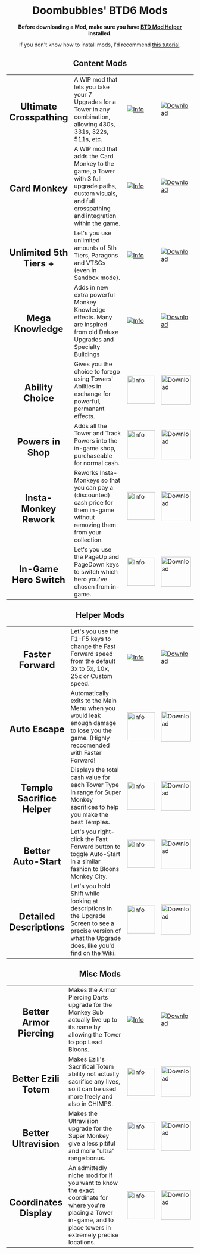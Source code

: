 <h1 align="center">Doombubbles' BTD6 Mods</h1>

<p align="center"><b>Before downloading a Mod, make sure you have <a href="https://github.com/gurrenm3/BTD-Mod-Helper/releases/latest">BTD Mod Helper</a> installed.</b>
</p>

<p align="center">If you don't know how to install mods, I'd recommend <a href="https://hemisemidemipresent.github.io/btd6-modding-tutorial/">this tutorial</a>.
</p>


<h2 align="center" title="Mods that let you play BTD6 in a new and/or different way">Content Mods</h2>

<table style="table-layout:fixed">
    <tr>
        <td width="30%" align="center">
            <h2>Ultimate Crosspathing</h2>
        </td>
        <td>
            A WIP mod that lets you take your 7 Upgrades for a Tower in any combination, allowing 430s, 331s, 322s, 511s, etc.
        </td>
        <td width="10%">
            <a href="https://github.com/doombubbles/ultimate-crosspathing#readme"><img alt="Info" src="https://github.com/doombubbles/BTD6-Mods/blob/main/info.png?raw=true"></a>
        </td>
        <td width="11%">
            <a href="https://github.com/doombubbles/ultimate-crosspathing/raw/main/UltimateCrosspathing.dll"><img alt="Download" src="https://github.com/doombubbles/BTD6-Mods/blob/main/download_small.png?raw=true"></a>
        </td>
    </tr>
    <tr>
        <td width="30%" align="center">
            <h2>Card Monkey</h2>
        </td>
        <td>
            A WIP mod that adds the Card Monkey to the game, a Tower with 3 full upgrade paths, custom visuals, and full crosspathing and integration within the game.
        </td>
        <td width="10%">
            <a href="https://github.com/doombubbles/card-monkey#readme"><img alt="Info" src="https://github.com/doombubbles/BTD6-Mods/blob/main/info.png?raw=true"></a>
        </td>
        <td width="11%">
            <a href="https://github.com/doombubbles/card-monkey/raw/main/CardMonkey.dll"><img alt="Download" src="https://github.com/doombubbles/BTD6-Mods/blob/main/download_small.png?raw=true"></a>
        </td>
    </tr>
    <tr>
        <td width="30%" align="center">
            <h2>Unlimited 5th Tiers +</h2>
        </td>
        <td>
            Let's you use unlimited amounts of 5th Tiers, Paragons and VTSGs (even in Sandbox mode).
        </td>
        <td width="10%">
            <a href="https://github.com/doombubbles/BTD6-Mods/tree/main/Unlimited5thTiers#readme"><img alt="Info" src="https://github.com/doombubbles/BTD6-Mods/blob/main/info.png?raw=true"></a>
        </td>
        <td width="11%">
            <a href="https://github.com/doombubbles/BTD6-Mods/raw/main/Unlimited5thTiers/Unlimited5thTiers.dll"><img alt="Download" src="https://github.com/doombubbles/BTD6-Mods/blob/main/download_small.png?raw=true"></a>
        </td>
    </tr>
    <tr>
        <td width="30%" align="center">
            <h2>Mega Knowledge</h2>
        </td>
        <td>
            Adds in new extra powerful Monkey Knowledge effects. Many are inspired from old Deluxe Upgrades and Specialty Buildings
        </td>
        <td width="10%">
            <a href="https://github.com/doombubbles/BTD6-Mods/tree/main/MegaKnowledge#readme"><img alt="Info" src="https://github.com/doombubbles/BTD6-Mods/blob/main/info.png?raw=true"></a>
        </td>
        <td width="11%">
            <a href="https://github.com/doombubbles/BTD6-Mods/raw/main/MegaKnowledge/MegaKnowledge.dll"><img alt="Download" src="https://github.com/doombubbles/BTD6-Mods/blob/main/download_small.png?raw=true"></a>
        </td>
    </tr>
    <tr>
        <td width="30%" align="center">
            <h2>Ability Choice</h2>
        </td>
        <td>
            Gives you the choice to forego using Towers' Abilties in exchange for powerful, permanant effects.
        </td>
        <td width="10%">
            <a href="https://github.com/doombubbles/BTD6-Mods/tree/main/AbilityChoice#readme"><img alt="Info" width=75 src="https://github.com/doombubbles/BTD6-Mods/blob/main/info.png?raw=true"></a>
        </td>
        <td width="11%">
            <a href="https://github.com/doombubbles/BTD6-Mods/raw/main/AbilityChoice/AbilityChoice.dll"><img alt="Download" width=80 src="https://github.com/doombubbles/BTD6-Mods/blob/main/download_small.png?raw=true"></a>
        </td>
    </tr>
    <tr>
        <td width="30%" align="center">
            <h2>Powers in Shop</h2>
        </td>
        <td>
            Adds all the Tower and Track Powers into the in-game shop, purchaseable for normal cash.
        </td>
        <td width="10%">
            <a href="https://github.com/doombubbles/BTD6-Mods/tree/main/PowersInShop#readme"><img alt="Info" width=75 src="https://github.com/doombubbles/BTD6-Mods/blob/main/info.png?raw=true"></a>
        </td>
        <td width="11%">
            <a href="https://github.com/doombubbles/BTD6-Mods/raw/main/PowersInShop/PowersInShop.dll"><img alt="Download" width=80 src="https://github.com/doombubbles/BTD6-Mods/blob/main/download_small.png?raw=true"></a>
        </td>
    </tr>
    <tr>
        <td width="30%" align="center">
            <h2>Insta-Monkey Rework</h2>
        </td>
        <td>
            Reworks Insta-Monkeys so that you can pay a (discounted) cash price for them in-game without removing them from your collection.
        </td>
        <td width="10%">
            <a href="https://github.com/doombubbles/BTD6-Mods/tree/main/InstaMonkeyRework#readme"><img alt="Info" width=75 src="https://github.com/doombubbles/BTD6-Mods/blob/main/info.png?raw=true"></a>
        </td>
        <td width="11%">
            <a href="https://github.com/doombubbles/BTD6-Mods/raw/main/InstaMonkeyRework/InstaMonkeyRework.dll"><img alt="Download" width=80 src="https://github.com/doombubbles/BTD6-Mods/blob/main/download_small.png?raw=true"></a>
        </td>
    </tr>
    <tr>
        <td width="30%" align="center">
            <h2>In-Game Hero Switch</h2>
        </td>
        <td>
            Let's you use the PageUp and PageDown keys to switch which hero you've chosen from in-game.
        </td>
        <td width="10%">
            <a href="https://github.com/doombubbles/BTD6-Mods/tree/main/InGameHeroSwitch#readme"><img alt="Info" width=75 src="https://github.com/doombubbles/BTD6-Mods/blob/main/info.png?raw=true"></a>
        </td>
        <td width="11%">
            <a href="https://github.com/doombubbles/BTD6-Mods/raw/main/InGameHeroSwitch/InGameHeroSwitch.dll"><img alt="Download" width=80 src="https://github.com/doombubbles/BTD6-Mods/blob/main/download_small.png?raw=true"></a>
        </td>
    </tr>
</table>


<h2 align="center" title="Mods that streamline the BTD6 playing experience">Helper Mods</h2>

<table style="table-layout:fixed">
    <tr>
        <td width="30%" align="center">
            <h2>Faster Forward</h2>
        </td>
        <td>
            Let's you use the F1-F5 keys to change the Fast Forward speed from the default 3x to 5x, 10x, 25x or Custom speed.
        </td>
        <td width="10%">
            <a href="https://github.com/doombubbles/BTD6-Mods/tree/main/FasterForward#readme"><img alt="Info" src="https://github.com/doombubbles/BTD6-Mods/blob/main/info.png?raw=true"></a>
        </td>
        <td width="11%">
            <a href="https://github.com/doombubbles/BTD6-Mods/raw/main/FasterForward/FasterForward.dll"><img alt="Download" src="https://github.com/doombubbles/BTD6-Mods/blob/main/download_small.png?raw=true"></a>
        </td>
    </tr>
    <tr>
        <td width="30%" align="center">
            <h2>Auto Escape</h2>
        </td>
        <td>
            Automatically exits to the Main Menu when you would leak enough damage to lose you the game. (Highly reccomended with Faster Forward!
        </td>
        <td width="10%">
            <a href="https://github.com/doombubbles/BTD6-Mods/tree/main/AutoEscape#readme"><img alt="Info" width=75 src="https://github.com/doombubbles/BTD6-Mods/blob/main/info.png?raw=true"></a>
        </td>
        <td width="11%">
            <a href="https://github.com/doombubbles/BTD6-Mods/raw/main/AutoEscape/AutoEscape.dll"><img alt="Download" width=80 src="https://github.com/doombubbles/BTD6-Mods/blob/main/download_small.png?raw=true"></a>
        </td>
    </tr>
    <tr>
        <td width="30%" align="center">
            <h2>Temple Sacrifice Helper</h2>
        </td>
        <td>
            Displays the total cash value for each Tower Type in range for Super Monkey sacrifices to help you make the best Temples.
        </td>
        <td width="10%">
            <a href="https://github.com/doombubbles/BTD6-Mods/tree/main/TempleSacrificeHelper#readme"><img alt="Info" width=75 src="https://github.com/doombubbles/BTD6-Mods/blob/main/info.png?raw=true"></a>
        </td>
        <td width="11%">
            <a href="https://github.com/doombubbles/BTD6-Mods/raw/main/TempleSacrificeHelper/TempleSacrificeHelper.dll"><img alt="Download" width=80 src="https://github.com/doombubbles/BTD6-Mods/blob/main/download_small.png?raw=true"></a>
        </td>
    </tr>
    <tr>
        <td width="30%" align="center">
            <h2>Better Auto-Start</h2>
        </td>
        <td>
            Let's you right-click the Fast Forward button to toggle Auto-Start in a similar fashion to Bloons Monkey City.
        </td>
        <td width="10%">
            <a href="https://github.com/doombubbles/BTD6-Mods/tree/main/BetterAutoStart#readme"><img alt="Info" width=75 src="https://github.com/doombubbles/BTD6-Mods/blob/main/info.png?raw=true"></a>
        </td>
        <td width="11%">
            <a href="https://github.com/doombubbles/BTD6-Mods/raw/main/BetterAutoStart/BetterAutoStart.dll"><img alt="Download" width=80 src="https://github.com/doombubbles/BTD6-Mods/blob/main/download_small.png?raw=true"></a>
        </td>
    </tr>
    <tr>
        <td width="30%" align="center">
            <h2>Detailed Descriptions</h2>
        </td>
        <td>
            Let's you hold Shift while looking at descriptions in the Upgrade Screen to see a precise version of what the Upgrade does, like you'd find on the Wiki.
        </td>
        <td width="10%">
            <a href="https://github.com/doombubbles/BTD6-Mods/tree/main/DetailedDescriptions#readme"><img alt="Info" width=75 src="https://github.com/doombubbles/BTD6-Mods/blob/main/info.png?raw=true"></a>
        </td>
        <td width="11%">
            <a href="https://github.com/doombubbles/BTD6-Mods/raw/main/DetailedDescriptions/DetailedDescriptions.dll"><img alt="Download" width=80 src="https://github.com/doombubbles/BTD6-Mods/blob/main/download_small.png?raw=true"></a>
        </td>
    </tr>
</table>

<h2 align="center" title="The rest of the mods I've made">Misc Mods</h2>

<table style="table-layout:fixed">
    <tr>
        <td width="30%" align="center">
            <h2>Better Armor Piercing</h2>
        </td>
        <td>
            Makes the Armor Piercing Darts upgrade for the Monkey Sub actually live up to its name by allowing the Tower to pop Lead Bloons.
        </td>
        <td width="10%">
            <a href="https://github.com/doombubbles/BTD6-Mods/tree/main/BetterArmorPiercing#readme"><img alt="Info" src="https://github.com/doombubbles/BTD6-Mods/blob/main/info.png?raw=true"></a>
        </td>
        <td width="11%">
            <a href="https://github.com/doombubbles/BTD6-Mods/raw/main/BetterArmorPiercing/BetterArmorPiercing.dll"><img alt="Download" src="https://github.com/doombubbles/BTD6-Mods/blob/main/download_small.png?raw=true"></a>
        </td>
    </tr>
    <tr>
        <td width="30%" align="center">
            <h2>Better Ezili Totem</h2>
        </td>
        <td>
            Makes Ezili's Sacrifical Totem ability not actually sacrifice any lives, so it can be used more freely and also in CHIMPS.
        </td>
        <td width="10%">
            <a href="https://github.com/doombubbles/BTD6-Mods/tree/main/BetterEziliTotem#readme"><img alt="Info" width=75 src="https://github.com/doombubbles/BTD6-Mods/blob/main/info.png?raw=true"></a>
        </td>
        <td width="11%">
            <a href="https://github.com/doombubbles/BTD6-Mods/raw/main/BetterEziliTotem/BetterEziliTotem.dll"><img alt="Download" width=80 src="https://github.com/doombubbles/BTD6-Mods/blob/main/download_small.png?raw=true"></a>
        </td>
    </tr>
    <tr>
        <td width="30%" align="center">
            <h2>Better Ultravision</h2>
        </td>
        <td>
            Makes the Ultravision upgrade for the Super Monkey give a less pitiful and more "ultra" range bonus.
        </td>
        <td width="10%">
            <a href="https://github.com/doombubbles/BTD6-Mods/tree/main/BetterUltraVision#readme"><img alt="Info" width=75 src="https://github.com/doombubbles/BTD6-Mods/blob/main/info.png?raw=true"></a>
        </td>
        <td width="11%">
            <a href="https://github.com/doombubbles/BTD6-Mods/raw/main/BetterUltraVision/BetterUltraVision.dll"><img alt="Download" width=80 src="https://github.com/doombubbles/BTD6-Mods/blob/main/download_small.png?raw=true"></a>
        </td>
    </tr>
    <tr>
        <td width="30%" align="center">
            <h2>Coordinates Display</h2>
        </td>
        <td>
            An admittedly niche mod for if you want to know the exact coordinate for where you're placing a Tower in-game, and to place towers in extremely precise locations.
        </td>
        <td width="10%">
            <a href="https://github.com/doombubbles/BTD6-Mods/tree/main/CoordinatesDisplay#readme"><img alt="Info" width=75 src="https://github.com/doombubbles/BTD6-Mods/blob/main/info.png?raw=true"></a>
        </td>
        <td width="11%">
            <a href="https://github.com/doombubbles/BTD6-Mods/raw/main/CoordinatesDisplay/CoordinatesDisplay.dll"><img alt="Download" width=80 src="https://github.com/doombubbles/BTD6-Mods/blob/main/download_small.png?raw=true"></a>
        </td>
    </tr>
</table>
